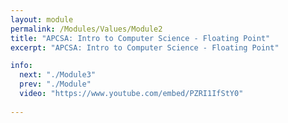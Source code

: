 ```yaml
---
layout: module
permalink: /Modules/Values/Module2
title: "APCSA: Intro to Computer Science - Floating Point"
excerpt: "APCSA: Intro to Computer Science - Floating Point"

info:
  next: "./Module3"
  prev: "./Module"
  video: "https://www.youtube.com/embed/PZRI1IfStY0"
  
---
```

